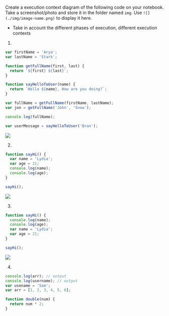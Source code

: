 Create a execution context diagram of the following code on your notebook. Take a screenshot/photo and store it in the folder named `img`. Use `![](./img/image-name.png)` to display it here.

- Take in account the different phases of execution, different execution contexts

1.

```js
var firstName = 'Arya';
var lastName = 'Stark';

function getFullName(first, last) {
  return `${first} ${last}`;
}

function sayHelloToUser(name) {
  return `Hello ${name}, How are you doing?`;
}

var fullName = getFullName(firstName, lastName);
var jon = getFullName('John', 'Snow');

console.log(fullName);

var userMessage = sayHelloToUser('Bran');
```

<!-- Put your image below -->

![](./img/image-name.jpg)

2.

```js
function sayHi() {
  var name = 'Lydia';
  var age = 21;
  console.log(name);
  console.log(age);
}

sayHi();
```

<!-- Put your image below -->

![](./img/image-name.jpg)

3.

```js
function sayHi() {
  console.log(name);
  console.log(age);
  var name = 'Lydia';
  var age = 21;
}

sayHi();
```

<!-- Put your image below -->

![](./img/image-name.jpg)

4.

```js
console.log(arr); // output
console.log(username); // output
var usename = 'Sam';
var arr = [1, 2, 3, 4, 5, 6];

function double(num) {
  return num * 2;
}
```
<!-- comment -->
